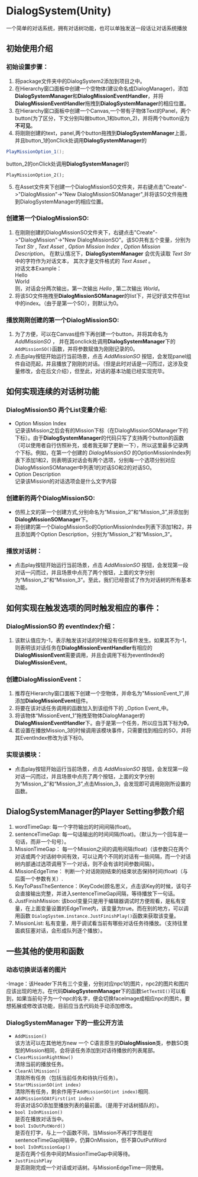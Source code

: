 # DialogSystem(Unity)
 一个简单的对话系统，拥有对话树功能，也可以单独发送一段话让对话系统播放

## 初始使用介绍
### 初始设置步骤：
1. 将package文件夹中的DialogSystem2添加到项目之中。
2. 在Hierarchy窗口面板中创建一个空物体(建议命名成DialogManager)，添加**DialogSystemManager**和**DialogMissionEventHandler**，并将**DialogMissionEventHandler**拖拽到**DialogSystemManager**的相应位置。
3. 在Hierarchy窗口面板中创建一个Canvas,一个带有子物体Text的Panel，两个button(为了区分，下文分别叫做button_1和button_2)，并将两个button设为**不可见**。
4. 将刚刚创建的text，panel,两个button拖拽到**DialogSystemManager**上面，并且button_1的onClick处调用**DialogSystemManager**的
```C#
PlayMissionOption_1();
```
  button_2的onClick处调用**DialogSystemManager**的
```
PlayMissionOption_2();
```
5. 在Asset文件夹下创建一个DialogMissionSO文件夹，并右键点击"Create"->"DialogMission"->"New DialogMissionSOManager",并将该SO文件拖拽到DialogSystemManager的相应位置。

### 创建第一个DialogMissionSO:
1. 在刚刚创建的DialogMissionSO文件夹下，右键点击"Create"->"DialogMission"->"New DialogMissionSO"。该SO共有五个变量，分别为 _Text Str_ , _Text Asset_ , _Option Mission Index_ , _Option Mission Description_。 在默认情况下，**DialogSystemManager** 会优先读取 _Text Str_ 中的字符作为对话文本， 其次才是文件格式的 _Text Asset_ 。<br/>
   对话文本Example：<br/>
   Hello<br/>
   World<br/>
则，对话会分两次输出，第一次输出 _Hello_ , 第二次输出 _World_。
2. 将该SO文件拖拽至**DialogMissionSOManager**的list下，并记好该文件在list中的index。（由于是第一个SO），则默认为0。

### 播放刚刚创建的第一个DialogMissionSO:
1. 为了方便，可以在Canvas组件下再创建一个button，并将其命名为 _AddMissionSO_ ， 并在其onclick处调用**DialogSystemManager**下的`AddMissionSO()`函数，并将参数赋值为刚刚记录的0。
2. 点击play按钮开始运行当前场景，点击 _AddMissionSO_ 按钮，会发现panel组件自动亮起，并且播放了刚刚的对话。（但是此时对话是一闪而过，这涉及变量修改，会在后文介绍），但至此，对话的基本功能已经实现完毕。

## 如何实现连续的对话树功能
### DialogMissionSO 两个List变量介绍:
- Option Mission Index<br/>
   记录该Mission之后会有的Mission下标（在DialogMissionSOManager下的下标）。由于**DialogSystemManager**的代码只写了支持两个button的函数（可以使用者自行仿照补充，或者我无聊了更新一下），所以这里最多记录两个下标。例如，在第一个创建的 _DialogMissionSO_ 的OptionMissionIndex列表下添加1和2，则表明该对话会有两个选项，分别每一个选项分别对应DialogMissionSOManager中列表1的对话SO和2的对话SO。
- Option Description <br/>
   记录该Mission的对话选项会是什么文字内容
### 创建新的两个DialogMissionSO:
- 仿照上文的第一个创建方式,分别命名为“Mission_2”和“Mission_3”,并添加到**DialogMissionSOManager**下。
- 将创建的第一个DialogMissionSo的OptionMissionIndex列表下添加1和2，并且添加两个Option Description，分别为“Mission_2”和“Mission_3”。
### 播放对话树：
- 点击play按钮开始运行当前场景，点击 _AddMissionSO_ 按钮，会发现第一段对话一闪而过，并且场景中点亮了两个按钮，上面的文字分别为“Mission_2”和“Mission_3”。至此，我们已经尝试了作为对话树的所有基本功能。

## 如何实现在触发选项的同时触发相应的事件：
### DialogMissionSO 的 eventIndex介绍：
1. 该默认值应为-1，表示触发该对话的时候没有任何事件发生。如果其不为-1，则表明该对话任务在**DialogMissionEventHandler**有相应的**DialogMissionEvent**需要调用，并且会调用下标为eventIndex的**DialogMissionEvent**。
### 创建DialogMissionEvent：
1. 推荐在Hierarchy窗口面板下创建一个空物体，并命名为"MissionEvent_1",并添加**DialogMissionEvent**组件。
2. 将要在该对话任务调用的函数加入到该组件下的 _Option Event_中。
3. 将该物体“MissionEvent_1”拖拽至物体DialogManager的**DialogMissionEventHandler**下。由于是第一个任务，所以应当其下标为**0**。
4. 若设置在播放Mission_3的时候调用该模块事件，只需要找到相应的SO，并将其EventIndex修改为该下标0。
### 实现该模块：
- 点击play按钮开始运行当前场景，点击 _AddMissionSO_ 按钮，会发现第一段对话一闪而过，并且场景中点亮了两个按钮，上面的文字分别为“Mission_2”和“Mission_3”,点击Mission_3，会发现即可调用刚刚所设置的函数。

## DialogSystemManager的Player Setting参数介绍
1. wordTimeGap: 每一个字符输出的时间间隔(float)。
2. sentenceTimeGap: 每一句话输出的时间间隔(float)。（默认为一个回车是一句话，而非一个句号）。
3. MissionTimeGap： 每一个Mission之间的调用间隔(float)（该参数只在两个对话或两个对话树中间有效，可以让两个不同的对话有一些间隔，而一个对话树内部通过选项调用下一个对话，则不会有该时间参数间隔）。
4. MissionEdgeTime： 判断一个对话刚刚结束的结束状态保持时间(float)（与后面一个参数有关）.
5. KeyToPassTheSentence：(KeyCode)顾名思义，点击该Key的时候，该句子会直接输出完整，并进入sentenceTimeGap间隔，等待播放下一句话。
6. JustFinishMission: 该bool变量只是用于编辑器调试时方便观看，是私有变量，在上面变量设置的EdgeTime内，该变量为true。而在别的地方，可以调用函数 `DialogSystem.instance.JustFinishPlay()`函数来获取该变量。
7. MissionList: 私有变量，用于调试看当前有哪些对话任务待播放。（支持往里面疯狂塞对话，会形成队列逐个播放）。

## 一些其他的使用和函数
### 动态切换说话者的图片
-Image：该Header下共有三个变量，分别对应npc1的图片，npc2的图片和图片应该出现的地方。在代码**DialogSystemManager**下的函数`SetTextUI()`可以看到，如果当前句子为一个npc的名字，便会切换faceImage成相应npc的图片。要想拓展或修改该功能，目前应当去代码处手动添加修改。
### DialogSystemManager 下的一些公开方法
- `AddMission()`<br/>
该方法可以在其他地方new 一个 C语言原生的**DialogMission**类，参数SO类型的Mission相同，会将该任务添加到对话待播放的列表尾部。
- `ClearMissionRightNow()`<br/>
清除当前的播放任务。
- `ClearAllMission()`<br/>
清除所有任务（包括当前任务和待执行任务）。
- `StartMissionSO(int index)`<br/>
清除所有任务，剩余作用于`AddMissionSO(int index)`相同.
- `AddMissionSOAtFirst(int index)`<br/>
将该对话SO添加至播放列表的最前面。（是用于对话树插队的）。
- `bool IsOnMission()`<br/>
是否在播放对话当中。
- `bool IsOutPutWord()`<br/>
是否在打字，与上一个函数不同，当Mission不再打字而是在sentenceTimeGap间隔中，仍算OnMission，但不算OutPutWord
- `bool IsOnMissionGap()`<br/>
是否在两个任务中间的MissionTimeGap中间等待。
- `JustFinishPlay`<br/>
是否刚刚完成一个对话或对话树。与MissionEdgeTime一同使用。
